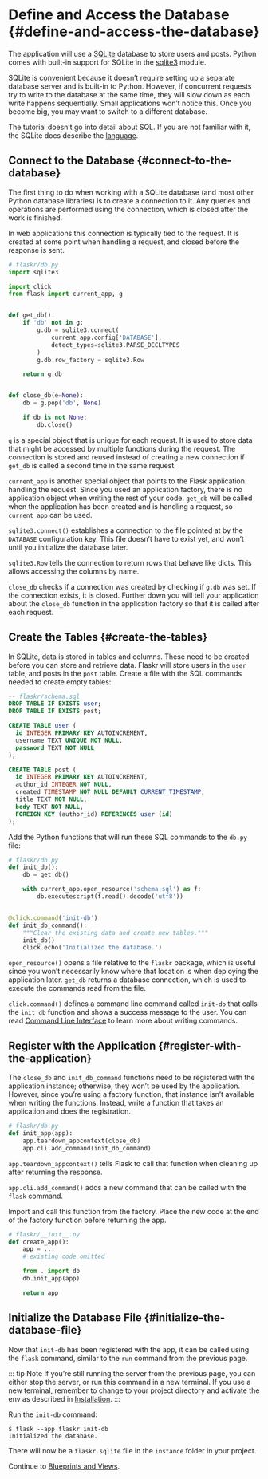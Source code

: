# Define and Access the Database {#define-and-access-the-database}

The application will use a [SQLite](https://sqlite.org/about.html) database to store users and posts. Python comes with built-in support for SQLite in the [sqlite3](https://docs.python.org/3/library/sqlite3.html#module-sqlite3) module.

SQLite is convenient because it doesn’t require setting up a separate database server and is built-in to Python. However, if concurrent requests try to write to the database at the same time, they will slow down as each write happens sequentially. Small applications won’t notice this. Once you become big, you may want to switch to a different database.

The tutorial doesn’t go into detail about SQL. If you are not familiar with it, the SQLite docs describe the [language](https://sqlite.org/lang.html).

## Connect to the Database {#connect-to-the-database}

The first thing to do when working with a SQLite database (and most other Python database libraries) is to create a connection to it. Any queries and operations are performed using the connection, which is closed after the work is finished.

In web applications this connection is typically tied to the request. It is created at some point when handling a request, and closed before the response is sent.

```python
# flaskr/db.py
import sqlite3

import click
from flask import current_app, g


def get_db():
    if 'db' not in g:
        g.db = sqlite3.connect(
            current_app.config['DATABASE'],
            detect_types=sqlite3.PARSE_DECLTYPES
        )
        g.db.row_factory = sqlite3.Row

    return g.db


def close_db(e=None):
    db = g.pop('db', None)

    if db is not None:
        db.close()
```

`g` is a special object that is unique for each request. It is used to store data that might be accessed by multiple functions during the request. The connection is stored and reused instead of creating a new connection if `get_db` is called a second time in the same request.

`current_app` is another special object that points to the Flask application handling the request. Since you used an application factory, there is no application object when writing the rest of your code. `get_db` will be called when the application has been created and is handling a request, so `current_app` can be used.

`sqlite3.connect()` establishes a connection to the file pointed at by the `DATABASE` configuration key. This file doesn’t have to exist yet, and won’t until you initialize the database later.

`sqlite3.Row` tells the connection to return rows that behave like dicts. This allows accessing the columns by name.

`close_db` checks if a connection was created by checking if `g.db` was set. If the connection exists, it is closed. Further down you will tell your application about the `close_db` function in the application factory so that it is called after each request.

## Create the Tables {#create-the-tables}

In SQLite, data is stored in tables and columns. These need to be created before you can store and retrieve data. Flaskr will store users in the `user` table, and posts in the `post` table. Create a file with the SQL commands needed to create empty tables:

```sql
-- flaskr/schema.sql
DROP TABLE IF EXISTS user;
DROP TABLE IF EXISTS post;

CREATE TABLE user (
  id INTEGER PRIMARY KEY AUTOINCREMENT,
  username TEXT UNIQUE NOT NULL,
  password TEXT NOT NULL
);

CREATE TABLE post (
  id INTEGER PRIMARY KEY AUTOINCREMENT,
  author_id INTEGER NOT NULL,
  created TIMESTAMP NOT NULL DEFAULT CURRENT_TIMESTAMP,
  title TEXT NOT NULL,
  body TEXT NOT NULL,
  FOREIGN KEY (author_id) REFERENCES user (id)
);
```

Add the Python functions that will run these SQL commands to the `db.py` file:

```python
# flaskr/db.py
def init_db():
    db = get_db()

    with current_app.open_resource('schema.sql') as f:
        db.executescript(f.read().decode('utf8'))


@click.command('init-db')
def init_db_command():
    """Clear the existing data and create new tables."""
    init_db()
    click.echo('Initialized the database.')
```

`open_resource()` opens a file relative to the `flaskr` package, which is useful since you won’t necessarily know where that location is when deploying the application later. `get_db` returns a database connection, which is used to execute the commands read from the file.

`click.command()` defines a command line command called `init-db` that calls the `init_db` function and shows a success message to the user. You can read [Command Line Interface](/python/flask/user_guide/cmd_interface#command-line-interface) to learn more about writing commands.

## Register with the Application {#register-with-the-application}

The `close_db` and `init_db_command` functions need to be registered with the application instance; otherwise, they won’t be used by the application. However, since you’re using a factory function, that instance isn’t available when writing the functions. Instead, write a function that takes an application and does the registration.

```python
# flaskr/db.py
def init_app(app):
    app.teardown_appcontext(close_db)
    app.cli.add_command(init_db_command)
```

`app.teardown_appcontext()` tells Flask to call that function when cleaning up after returning the response.

`app.cli.add_command()` adds a new command that can be called with the `flask` command.

Import and call this function from the factory. Place the new code at the end of the factory function before returning the app.

```python
# flaskr/__init__.py
def create_app():
    app = ...
    # existing code omitted

    from . import db
    db.init_app(app)

    return app
```

## Initialize the Database File {#initialize-the-database-file}

Now that `init-db` has been registered with the app, it can be called using the `flask` command, similar to the `run` command from the previous page.

::: tip Note
If you’re still running the server from the previous page, you can either stop the server, or run this command in a new terminal. If you use a new terminal, remember to change to your project directory and activate the env as described in [Installation](/python/flask/user_guide/install#installation).
:::

Run the `init-db` command:

```shell
$ flask --app flaskr init-db
Initialized the database.
```

There will now be a `flaskr.sqlite` file in the `instance` folder in your project.

Continue to [Blueprints and Views](/python/flask/user_guide/tutorial/blog_blueprint#blog-blueprint).

